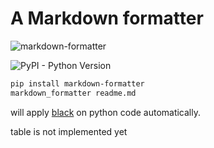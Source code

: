 # A Markdown formatter

![[markdown-formatter](https://pypi.org/project/markdown-formatter/)](https://img.shields.io/pypi/v/markdown-formatter)

![PyPI - Python Version](https://img.shields.io/pypi/pyversions/markdown-formatter)

```bash
pip install markdown-formatter
markdown_formatter readme.md
```

will apply [black](https://github.com/psf/black) on python code automatically.


table is not implemented yet
